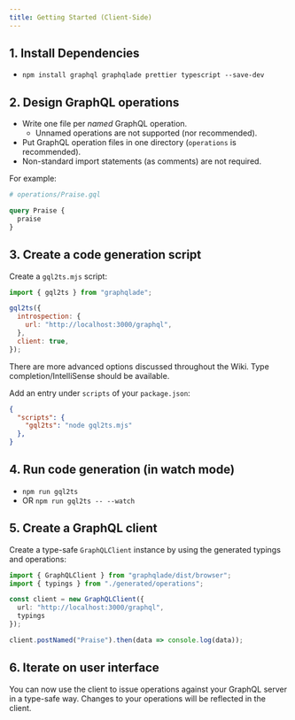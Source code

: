 ```yaml
---
title: Getting Started (Client-Side)
---
```


## 1. Install Dependencies

- `npm install graphql graphqlade prettier typescript --save-dev`

## 2. Design GraphQL operations

- Write one file per _named_ GraphQL operation.
  - Unnamed operations are not supported (nor recommended).
- Put GraphQL operation files in one directory (`operations` is recommended).
- Non-standard import statements (as comments) are not required.

For example:

```graphql
# operations/Praise.gql

query Praise {
  praise
}
```

## 3. Create a code generation script

Create a `gql2ts.mjs` script:

```js
import { gql2ts } from "graphqlade";

gql2ts({
  introspection: {
    url: "http://localhost:3000/graphql",
  },
  client: true,
});
```

There are more advanced options discussed throughout the Wiki.
Type completion/IntelliSense should be available.

Add an entry under `scripts` of your `package.json`:

```json
{
  "scripts": {
    "gql2ts": "node gql2ts.mjs"
  },
}
```

## 4. Run code generation (in watch mode)

- `npm run gql2ts`
- OR `npm run gql2ts -- --watch`

## 5. Create a GraphQL client

Create a type-safe `GraphQLClient` instance by using the generated typings and operations:

```ts
import { GraphQLClient } from "graphqlade/dist/browser";
import { typings } from "./generated/operations";

const client = new GraphQLClient({
  url: "http://localhost:3000/graphql",
  typings
});

client.postNamed("Praise").then(data => console.log(data));
```

## 6. Iterate on user interface

You can now use the client to issue operations against your GraphQL server
in a type-safe way. Changes to your operations will be reflected in the client.
